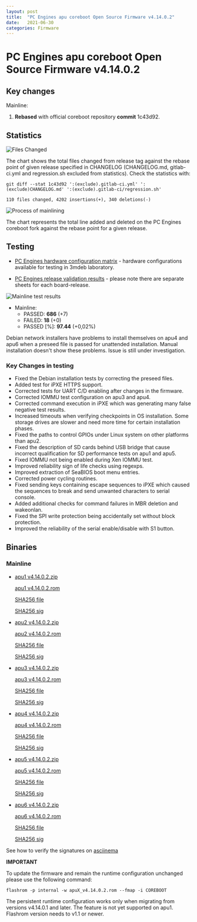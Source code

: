 ```yaml
---
layout: post
title:  "PC Engines apu coreboot Open Source Firmware v4.14.0.2"
date:   2021-06-30
categories: Firmware
---
```


# PC Engines apu coreboot Open Source Firmware v4.14.0.2

## Key changes

Mainline:

1. **Rebased** with official coreboot repository **commit** 1c43d92.

## Statistics

![Files Changed](https://cloud.3mdeb.com/index.php/s/xMsKHiN8ES8asDr/preview)

The chart shows the total files changed from release tag against the rebase
point of given release specified in CHANGELOG (CHANGELOG.md, gitlab-ci.yml
and regression.sh excluded from statistics). Check the statistics with:

```
git diff --stat 1c43d92 ':(exclude).gitlab-ci.yml' ':(exclude)CHANGELOG.md' ':(exclude).gitlab-ci/regression.sh'
```

`110 files changed, 4202 insertions(+), 340 deletions(-)`

![Process of mainlining](https://cloud.3mdeb.com/index.php/s/TTCmsDkey6Q4yLN/preview)

The chart represents the total line added and deleted on the PC Engines
coreboot fork against the rebase point for a given release.

## Testing

* [PC Engines hardware configuration matrix](https://cloud.3mdeb.com/index.php/s/4n9rT4yMsKezHsR/preview) -
  hardware configurations available for testing in 3mdeb laboratory.

* [PC Engines release validation results](https://docs.google.com/spreadsheets/d/1_uRhVo9eYeZONnelymonYp444zYHT_Q_qmJEJ8_XqJc/edit#gid=0) -
  please note there are separate sheets for each board-release.

![Mainline test results](https://cloud.3mdeb.com/index.php/s/KJE4bWzQBok47rP/preview)

* Mainline:
  * PASSED: **686** (+7)
  * FAILED: **18** (+0)
  * PASSED [%]: **97.44** (+0,02%)

Debian network installers have problems to install themselves on apu4 and apu6
when a preseed file is passed for unattended installation. Manual installation
doesn't show these problems. Issue is still under investigation.

### Key Changes in testing

* Fixed the Debian installation tests by correcting the preseed files.
* Added test for iPXE HTTPS support.
* Corrected tests for UART C/D enabling after changes in the firmware.
* Corrected IOMMU test configuration on apu3 and apu4.
* Corrected command execution in iPXE which was generating many false negative
  test results.
* Increased timeouts when verifying checkpoints in OS installation. Some
  storage drives are slower and need more time for certain installation phases.
* Fixed the paths to control GPIOs under Linux system on other platforms than
  apu2.
* Fixed the description of SD cards behind USB bridge that cause incorrect
  qualification for SD performance tests on apu1 and apu5.
* Fixed IOMMU not being enabled during Xen IOMMU test.
* Improved reliability sign of life checks using regexps.
* Improved extraction of SeaBIOS boot menu entries.
* Corrected power cycling routines.
* Fixed sending keys containing escape sequences to iPXE which caused the
  sequences to break and send unwanted characters to serial console.
* Added additional checks for command failures in MBR deletion and wakeonlan.
* Fixed the SPI write protection being accidentally set without block
  protection.
* Improved the reliability of the serial enable/disable with S1 button.

## Binaries

### Mainline

* [apu1 v4.14.0.2.zip](https://3mdeb.com/open-source-firmware/pcengines/apu1/apu1_v4.14.0.2.zip)

  [apu1 v4.14.0.2.rom](https://3mdeb.com/open-source-firmware/pcengines/apu1/apu1_v4.14.0.2.rom)

  [SHA256 file](https://3mdeb.com/open-source-firmware/pcengines/apu1/apu1_v4.14.0.2.SHA256)

  [SHA256 sig](https://3mdeb.com/open-source-firmware/pcengines/apu1/apu1_v4.14.0.2.SHA256.sig)

* [apu2 v4.14.0.2.zip](https://3mdeb.com/open-source-firmware/pcengines/apu2/apu2_v4.14.0.2.zip)

  [apu2 v4.14.0.2.rom](https://3mdeb.com/open-source-firmware/pcengines/apu2/apu2_v4.14.0.2.rom)

  [SHA256 file](https://3mdeb.com/open-source-firmware/pcengines/apu2/apu2_v4.14.0.2.SHA256)

  [SHA256 sig](https://3mdeb.com/open-source-firmware/pcengines/apu2/apu2_v4.14.0.2.SHA256.sig)

* [apu3 v4.14.0.2.zip](https://3mdeb.com/open-source-firmware/pcengines/apu3/apu3_v4.14.0.2.zip)

  [apu3 v4.14.0.2.rom](https://3mdeb.com/open-source-firmware/pcengines/apu3/apu3_v4.14.0.2.rom)

  [SHA256 file](https://3mdeb.com/open-source-firmware/pcengines/apu3/apu3_v4.14.0.2.SHA256)

  [SHA256 sig](https://3mdeb.com/open-source-firmware/pcengines/apu3/apu3_v4.14.0.2.SHA256.sig)

* [apu4 v4.14.0.2.zip](https://3mdeb.com/open-source-firmware/pcengines/apu4/apu4_v4.14.0.2.zip)

  [apu4 v4.14.0.2.rom](https://3mdeb.com/open-source-firmware/pcengines/apu4/apu4_v4.14.0.2.rom)

  [SHA256 file](https://3mdeb.com/open-source-firmware/pcengines/apu4/apu4_v4.14.0.2.SHA256)

  [SHA256 sig](https://3mdeb.com/open-source-firmware/pcengines/apu4/apu4_v4.14.0.2.SHA256.sig)

* [apu5 v4.14.0.2.zip](https://3mdeb.com/open-source-firmware/pcengines/apu5/apu5_v4.14.0.2.zip)

  [apu5 v4.14.0.2.rom](https://3mdeb.com/open-source-firmware/pcengines/apu5/apu5_v4.14.0.2.rom)

  [SHA256 file](https://3mdeb.com/open-source-firmware/pcengines/apu5/apu5_v4.14.0.2.SHA256)

  [SHA256 sig](https://3mdeb.com/open-source-firmware/pcengines/apu5/apu5_v4.14.0.2.SHA256.sig)

* [apu6 v4.14.0.2.zip](https://3mdeb.com/open-source-firmware/pcengines/apu6/apu6_v4.14.0.2.zip)

  [apu6 v4.14.0.2.rom](https://3mdeb.com/open-source-firmware/pcengines/apu6/apu6_v4.14.0.2.rom)

  [SHA256 file](https://3mdeb.com/open-source-firmware/pcengines/apu6/apu6_v4.14.0.2.SHA256)

  [SHA256 sig](https://3mdeb.com/open-source-firmware/pcengines/apu6/apu6_v4.14.0.2.SHA256.sig)

See how to verify the signatures on [asciinema](https://asciinema.org/a/417462)

**IMPORTANT**

To update the firmware and remain the runtime configuration unchanged please
use the following command:

```
flashrom -p internal -w apuX_v4.14.0.2.rom --fmap -i COREBOOT
```

The persistent runtime configuration works only when migrating from versions
v4.14.0.1 and later. The feature is not yet supported on apu1. Flashrom version
needs to v1.1 or newer.
